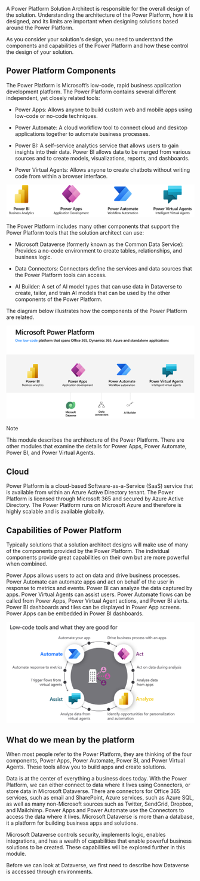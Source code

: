 A Power Platform Solution Architect is responsible for the overall design of the solution. Understanding the architecture of the Power Platform, how it is designed, and its limits are important when designing solutions based around the Power Platform.

As you consider your solution's design, you need to understand the components and capabilities of the Power Platform and how these control the design of your solution.

## Power Platform Components

The Power Platform is Microsoft’s low-code, rapid business application development platform. The Power Platform contains several different independent, yet closely related tools:

- Power Apps: Allows anyone to build custom web and mobile apps using low-code or no-code techniques.

- Power Automate: A cloud workflow tool to connect cloud and desktop applications together to automate business processes.

- Power BI: A self-service analytics service that allows users to gain insights into their data. Power BI allows data to be merged from various sources and to create models, visualizations, reports, and dashboards.

- Power Virtual Agents: Allows anyone to create chatbots without writing code from within a browser interface.

![Diagram showing the various low code tools.](../media/1-components.png)

The Power Platform includes many other components that support the Power Platform tools that the solution architect can use:

- Microsoft Dataverse (formerly known as the Common Data Service): Provides a no-code environment to create tables, relationships, and business logic.

- Data Connectors: Connectors define the services and data sources that the Power Platform tools can access.

- AI Builder: A set of AI model types that can use data in Dataverse to create, tailor, and train AI models that can be used by the other components of the Power Platform.

The diagram below illustrates how the components of the Power Platform are related.

![Screenshot showing the elements of Power Platform.](../media/1-power-platform.png)

> [!NOTE]
> This module describes the architecture of the Power Platform. There are other modules that examine the details for Power Apps, Power Automate, Power BI, and Power Virtual Agents.

## Cloud

Power Platform is a cloud-based Software-as-a-Service (SaaS) service that is available from within an Azure Active Directory tenant. The Power Platform is licensed through Microsoft 365 and secured by Azure Active Directory. The Power Platform runs on Microsoft Azure and therefore is highly scalable and is available globally.

## Capabilities of Power Platform

Typically solutions that a solution architect designs will make use of many of the components provided by the Power Platform. The individual components provide great capabilities on their own but are more powerful when combined.

Power Apps allows users to act on data and drive business processes. Power Automate can automate apps and act on behalf of the user in response to metrics and events. Power BI can analyze the data captured by apps. Power Virtual Agents can assist users. Power Automate flows can be called from Power Apps, Power Virtual Agent actions, and Power BI alerts. Power BI dashboards and tiles can be displayed in Power App screens. Power Apps can be embedded in Power BI dashboards.

![Diagram of low code tools for Power Platform.](../media/1-low-code-tools.png)

## What do we mean by the platform

When most people refer to the Power Platform, they are thinking of the four components, Power Apps, Power Automate, Power BI, and Power Virtual Agents. These tools allow you to build apps and create solutions.

Data is at the center of everything a business does today. With the Power Platform, we can either connect to data where it lives using Connectors, or store data in Microsoft Dataverse. There are connectors for Office 365 services, such as email and SharePoint, Azure services, such as Azure SQL, as well as many non-Microsoft sources such as Twitter, SendGrid, Dropbox, and Mailchimp. Power Apps and Power Automate use the Connectors to access the data where it lives. Microsoft Dataverse is more than a database, it a platform for building business apps and solutions.

Microsoft Dataverse controls security, implements logic, enables integrations, and has a wealth of capabilities that enable powerful business solutions to be created. These capabilities will be explored further in this module.

Before we can look at Dataverse, we first need to describe how Dataverse is accessed through environments.
